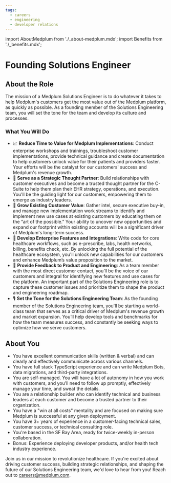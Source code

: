 ```yaml
---
tags:
  - careers
  - engineering
  - developer relations
---
```

import AboutMedplum from './_about-medplum.mdx';
import Benefits from './_benefits.mdx';

# Founding Solutions Engineer

<AboutMedplum />

## About the Role

The mission of a Medplum Solutions Engineer is to do whatever it takes to help Medplum's customers get the most value out of the Medplum platform, as quickly as possible. As a founding member of the Solutions Engineering team, you will set the tone for the team and develop its culture and processes.


### What You Will Do

* 📈 **Reduce Time to Value for Medplum Implementations**: Conduct enterprise workshops and trainings, troubleshoot customer implementations, provide technical guidance and create documentation to help customers unlock value for their patients and providers faster. Your efforts will be the catalyst for our customers' success and Medplum's revenue growth.
* 🧠 **Serve as a Strategic Thought Partner**: Build relationships with customer executives and become a trusted thought partner for the C-Suite to help them plan their EHR strategy, operations, and execution. You'll be the guiding light for our customers, empowering them to emerge as industry leaders.
* 🌱 **Grow Existing Customer Value**: Gather intel, secure executive buy-in, and manage new implementation work streams to identify and implement new use cases at existing customers by educating them on the “art of the possible.”  Your ability to uncover new opportunities and expand our footprint within existing accounts will be a significant driver of Medplum's long-term success.
* 🔌 **Develop Enterprise Features and Integrations**: Write code for core healthcare workflows, such as e-prescribe, labs, health networks, billing, benefits check, etc.  By unlocking the full potential of the healthcare ecosystem, you'll unlock new capabilities for our customers and enhance Medplum’s value proposition to the market.
* 🎯 **Provide Feedback to Product and Engineering**: As a team member with the most direct customer contact, you’ll be the voice of our customers and integral for identifying new features and use cases for the platform. An important part of the Solutions Engineering role is to capture these customer issues and prioritize them to shape the product and engineering roadmap.
* 🎙️ **Set the Tone for the Solutions Engineering Team**: As the founding member of the Solutions Engineering team, you'll be starting a world-class team that serves as a critical driver of Medplum's revenue growth and market expansion. You’ll help develop tools and benchmarks for how the team measures success, and constantly be seeking ways to optimize how we serve customers.


## About You
* You have excellent communication skills (written & verbal) and can clearly and effectively communicate across various channels.
* You have full stack TypeScript experience and can write Medplum Bots, data migrations, and third-party integrations.
* You are self-managed.  You will have a lot of autonomy in how you work with customers, and you’ll need to follow up promptly, effectively manage your time, and sweat the details.
* You are a relationship builder who can identify technical and business leaders at each customer and become a trusted partner to their organization.
* You have a "win at all costs" mentality and are focused on making sure Medplum is successful at any given deployment.
* You have 3+ years of experience in a customer-facing technical sales, customer success, or technical consulting role.
* You're based in the SF Bay Area, ready for twice-weekly in-person collaboration.
* Bonus: Experience deploying developer products, and/or health tech industry experience.


<Benefits/>

Join us in our mission to revolutionize healthcare. If you're excited about driving customer success, building strategic relationships, and shaping the future of our Solutions Engineering team, we'd love to hear from you! Reach out to careers@medplum.com.